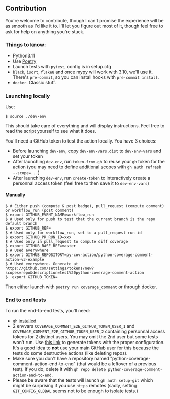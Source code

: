 ## Contribution

You're welcome to contribute, though I can't promise the experience will be as smooth as I'd like it to. I'll let you figure out most of it, though feel free to ask for help on anything you're stuck.

### Things to know:

- Python3.11
- Use [Poetry](https://python-poetry.org/)
- Launch tests with `pytest`, config is in setup.cfg
- `black`, `isort`, `flake8` and once mypy will work with 3.10, we'll use it. There's `pre-commit`, so you can install hooks with `pre-commit install`.
- `docker`. Classic stuff.

### Launching locally

Use:

```console
$ source ./dev-env
```
This should take care of everything and will display instructions.
Feel free to read the script yourself to see what it does.

You'll need a GitHub token to test the action locally. You have 3 choices:
- Before launching `dev-env`, copy `dev-env-vars.dist` to `dev-env-vars` and
  set your token
- After launching `dev-env`, run `token-from-gh` to reuse your `gh` token
  for the action (you may need to define additional scopes with
  `gh auth refresh --scope=...`)
- After launching `dev-env`, run `create-token` to interactively create a
  personnal access token (feel free to then save it to `dev-env-vars`)

#### Manually
```console
$ # Either push (compute & post badge), pull_request (compute comment) or workflow_run (post comment)
$ export GITHUB_EVENT_NAME=workflow_run
$ # Used only for push to test that the current branch is the repo default branch
$ export GITHUB_REF=
$ # Used only for workflow_run, set to a pull_request run id
$ export GITHUB_PR_RUN_ID=xxx
$ # Used only in pull_request to compute diff coverage
$ export GITHUB_BASE_REF=master
$ # Used everywhere
$ export GITHUB_REPOSITORY=py-cov-action/python-coverage-comment-action-v3-example
$ # Used everywhere. Generate at https://github.com/settings/tokens/new?scopes=repo&description=test%20python-coverage-comment-action
$  export GITHUB_TOKEN=
```
Then either launch with `poetry run coverage_comment` or through docker.

### End to end tests

To run the end-to-end tests, you'll need:

- `gh` [installed](https://cli.github.com/)
- 2 envvars `COVERAGE_COMMENT_E2E_GITHUB_TOKEN_USER_1` and `COVERAGE_COMMENT_E2E_GITHUB_TOKEN_USER_2` containing
  personnal access tokens for 2 distinct users. You may omit the 2nd user but
  some tests won't run. Use [this
  link](https://github.com/settings/tokens/new?scopes=repo,workflow,delete_repo&description=Python%20Coverage%20Comment%20Action%20CI%20-%20User%201)
  to generate tokens with the proper configuration.
  It's a good idea to **not** use your main GitHub user for this because the tests
  do some destructive actions (like deleting repos).
- Make sure you don't have a repository named "python-coverage-comment-action-end-to-end"
  (that would be a leftover of a previous test). If you do, delete it with
  `gh repo delete python-coverage-comment-action-end-to-end`.
- Please be aware that the tests will launch `gh auth setup-git` which might be
  surprising if you use `https` remotes (sadly, setting `GIT_CONFIG_GLOBAL`
  seems not to be enough to isolate tests.)
